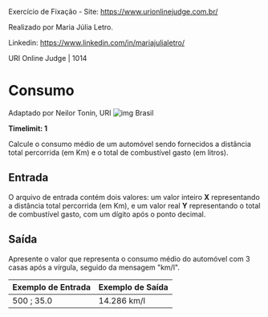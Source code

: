 Exercício de Fixação - Site: https://www.urionlinejudge.com.br/

Realizado por Maria Júlia Letro.

Linkedin: https://www.linkedin.com/in/mariajulialetro/



URI Online Judge | 1014

# Consumo

Adaptado por Neilor Tonin, URI ![img](https://resources.urionlinejudge.com.br/gallery/images/flags/br.gif) Brasil

**Timelimit: 1**

Calcule o consumo médio de um automóvel sendo fornecidos a distância total percorrida (em Km) e o total de combustível gasto (em litros).

## Entrada

O arquivo de entrada contém dois valores: um valor inteiro **X** representando a distância total percorrida (em Km), e um valor real **Y** representando o total de combustível gasto, com um dígito após o ponto decimal.

## Saída

Apresente o valor que representa o consumo médio do automóvel com 3 casas após a vírgula, seguido da mensagem "km/l".

| Exemplo de Entrada | Exemplo de Saída |
| ------------------ | ---------------- |
| 500 ; 35.0         | 14.286 km/l      |

